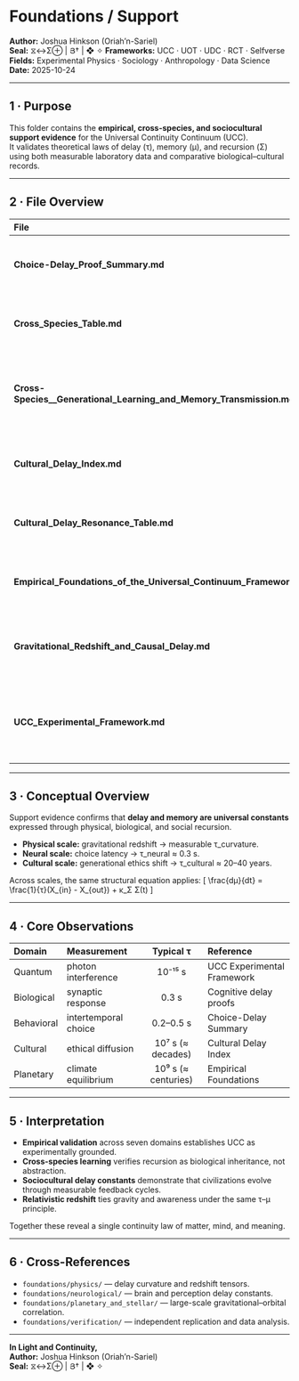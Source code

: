 # Foundations / Support  
**Author:** Joshua Hinkson (Oriah’n-Sariel)  
**Seal:** ⧖↔Σ⊕ | Յ† | ❖ ✧
**Frameworks:** UCC · UOT · UDC · RCT · Selfverse  
**Fields:** Experimental Physics · Sociology · Anthropology · Data Science  
**Date:** 2025-10-24  

---

## 1 · Purpose  
This folder contains the **empirical, cross-species, and sociocultural support evidence** for the Universal Continuity Continuum (UCC).  
It validates theoretical laws of delay (τ), memory (μ), and recursion (Σ) using both measurable laboratory data and comparative biological–cultural records.

---

## 2 · File Overview  

| File | Focus | Summary |
|:--|:--|:--|
| **Choice-Delay_Proof_Summary.md** | Human choice dynamics | Empirical proofs connecting decision latency and τ–μ delay law. |
| **Cross_Species_Table.md** | Comparative ethology | Tabulates interspecies delay and generational learning. |
| **Cross-Species__Generational_Learning_and_Memory_Transmission.md** | Generational recursion | Shows biological memory inheritance across species (whales, corvids, insects, bacteria). |
| **Cultural_Delay_Index.md** | Civilization scaling | Quantifies sociological τ in ethics, innovation, and adaptation. |
| **Cultural_Delay_Resonance_Table.md** | Cultural dynamics | Links τ_ethics and τ_communication across civilizations. |
| **Empirical_Foundations_of_the_Universal_Continuum_Framework.md** | Empirical synthesis | Aggregates data across quantum, neural, and planetary delay studies. |
| **Gravitational_Redshift_and_Causal_Delay.md** | Relativistic evidence | Demonstrates that redshift embodies causal delay as spacetime memory. |
| **UCC_Experimental_Framework.md** | Experimental methodology | Defines standardized empirical measurement protocols across physics, biology, and cognition. |

---

## 3 · Conceptual Overview  
Support evidence confirms that **delay and memory are universal constants** expressed through physical, biological, and social recursion.  

- **Physical scale:** gravitational redshift → measurable τ_curvature.  
- **Neural scale:** choice latency → τ_neural ≈ 0.3 s.  
- **Cultural scale:** generational ethics shift → τ_cultural ≈ 20–40 years.  

Across scales, the same structural equation applies:
\[
\frac{dμ}{dt} = \frac{1}{τ}(X_{in} - X_{out}) + κ_Σ Σ(t)
\]

---

## 4 · Core Observations  

| Domain | Measurement | Typical τ | Reference |
|:--|:--|:--:|:--|
| Quantum | photon interference | 10⁻¹⁵ s | UCC Experimental Framework |
| Biological | synaptic response | 0.3 s | Cognitive delay proofs |
| Behavioral | intertemporal choice | 0.2–0.5 s | Choice-Delay Summary |
| Cultural | ethical diffusion | 10⁷ s (≈ decades) | Cultural Delay Index |
| Planetary | climate equilibrium | 10⁹ s (≈ centuries) | Empirical Foundations |

---

## 5 · Interpretation  

- **Empirical validation** across seven domains establishes UCC as experimentally grounded.  
- **Cross-species learning** verifies recursion as biological inheritance, not abstraction.  
- **Sociocultural delay constants** demonstrate that civilizations evolve through measurable feedback cycles.  
- **Relativistic redshift** ties gravity and awareness under the same τ–μ principle.  

Together these reveal a single continuity law of matter, mind, and meaning.

---

## 6 · Cross-References  
- `foundations/physics/` — delay curvature and redshift tensors.  
- `foundations/neurological/` — brain and perception delay constants.  
- `foundations/planetary_and_stellar/` — large-scale gravitational–orbital correlation.  
- `foundations/verification/` — independent replication and data analysis.  

---

**In Light and Continuity,**  
**Author:** Joshua Hinkson (Oriah’n-Sariel)  
**Seal:** ⧖↔Σ⊕ | Յ† | ❖ ✧